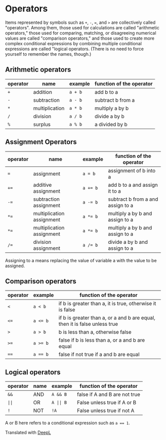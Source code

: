 # Operators

Items represented by symbols such as `+`, `-`, `=`, and `>` are collectively called "operators". Among them, those used for calculations are called "arithmetic operators," those used for comparing, matching, or disagreeing numerical values are called "comparison operators," and those used to create more complex conditional expressions by combining multiple conditional expressions are called "logical operators. (There is no need to force yourself to remember the names, though.)

## Arithmetic operators

|operator|name|example|function of the operator|
|---|---|---|---|
|`+`|addition|`a + b`|add b to a|
|`-`|subtraction|`a - b`|subtract b from a|
|`*`|multiplication|`a * b`|multiply a by b|
|`/`|division|`a / b`|divide a by b|
|`%`|surplus|`a % b`|a divided by b| remainder|

## Assignment Operators

|operator|name|example|function of the operator|
|---|---|---|---|
|`=`|assignment|`a = b`|assignment of b into a|
|`+=`|additive assignment|`a += b`|add b to a and assign it to a|
|`-=`|subtraction assignment|`a -= b`|subtract b from a and assign to a|
|`*=`|multiplication assignment|`a *= b`|multiply a by b and assign to a|
|`*=`|multiplication assignment|`a *= b`|multiply a by b and assign to a| |`/=`|division assignment|`a /= b`|divide a by b and assign to a|
|`/=`|division assignment|`a /= b`|divide a by b and assign to a| |`%=`|surplus assignment|`a %= b`|divide a by b and assign to a

Assigning to a means replacing the value of variable a with the value to be assigned.

## Comparison operators

|operator|example|function of the operator|
|---|---|---|
|`<`|`a < b`|if b is greater than a, it is true, otherwise it is false|
|`<=`|`a <= b`|if b is greater than a, or a and b are equal, then it is false unless true|
|`>`|`a > b`|b is less than a, otherwise false|
|`>=`|`a >= b`|false if b is less than a, or a and b are equal|
|`==`|`a == b`|false if not true if a and b are equal|

## Logical operators

|operator|name|example|function of the operator|
|---|---|---|---|
|`&&`|AND|`A && B`|false if A and B are not true|
|`\|\|`|OR|`A \|\| B`|False unless true if A or B|
|`! `|NOT|`!A`|False unless true if not A|

A or B here refers to a conditional expression such as `a == 1`.

Translated with [DeepL](https://www.deepl.com/translator)
